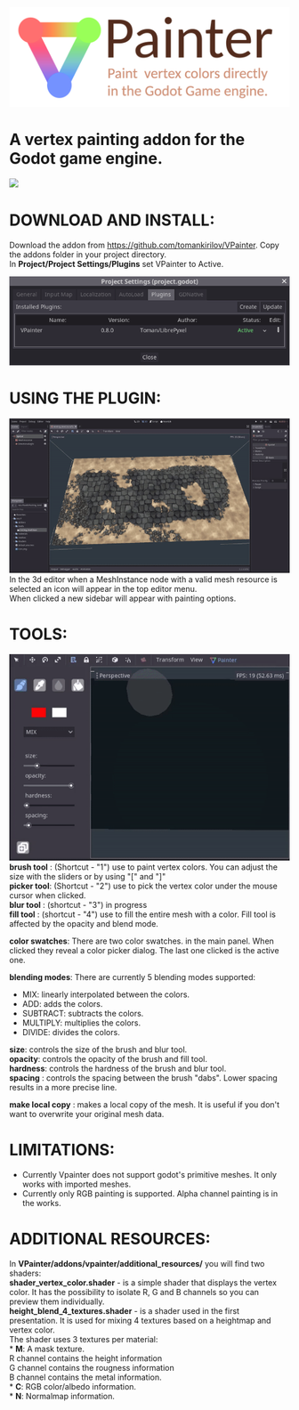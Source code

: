 ![](images/logo.png)
# A vertex painting addon for the Godot game engine.
  
  
![](images/preview.gif)
  
# **DOWNLOAD AND INSTALL:**  
Download the addon from https://github.com/tomankirilov/VPainter.
Copy the addons folder in your project directory.  
In **Project/Project Settings/Plugins** set VPainter to Active.
  
  
![](images/ProjectSettings.png)
  
  
# **USING THE PLUGIN:**  

![](images/show_hide.gif)  
In the 3d editor when a MeshInstance node with a valid mesh resource is selected an icon will appear in the top editor menu.  
When clicked a new sidebar will appear with painting options.

# **TOOLS:**  
![](images/01.gif)   
**brush tool** : (Shortcut - "1") use to paint vertex colors. You can adjust the size with the sliders or by using "[" and "]"  
**picker tool**: (Shortcut - "2") use to pick the vertex color under the mouse cursor when clicked.  
**blur tool**  : (shortcut - "3") in progress  
**fill tool**  : (shortcut - "4") use to fill the entire mesh with a color. Fill tool is affected by the opacity and blend mode.    

**color swatches**: There are two color swatches. in the main panel. When clicked they reveal a color picker dialog. The last one clicked is the active one.  

**blending modes**: There are currently 5 blending modes supported:  
 * MIX: linearly interpolated between the colors.  
 * ADD: adds the colors.  
 * SUBTRACT: subtracts the colors.  
 * MULTIPLY: multiplies the colors.  
 * DIVIDE: divides the colors.  

**size**: controls the size of the brush and blur tool.  
**opacity**: controls the opacity of the brush and fill tool.  
**hardness**: controls the hardness of the brush and blur tool.  
**spacing** : controls the spacing between the brush "dabs". Lower spacing results in a more precise line.

**make local copy** : makes a local copy of the mesh. It is useful if you don't want to overwrite your original mesh data.  

# **LIMITATIONS:**
* Currently Vpainter does not support godot's primitive meshes. It only works with imported meshes.  
* Currently only RGB painting is supported. Alpha channel painting is in the works.

# **ADDITIONAL RESOURCES:**  
In **VPainter/addons/vpainter/additional_resources/** you will find two shaders:  
**shader_vertex_color.shader** - is a simple shader that displays the vertex color. It has the possibility to isolate R, G and B channels so you can preview them individually.  
**height_blend_4_textures.shader** - is a shader used in the first presentation. It is used for mixing 4 textures based on a heightmap and vertex color.     
The shader uses 3 textures per material:  
	* **M**: A mask texture.  
		R channel contains the height information  
		G channel contains the rougness information  
		B channel contains the metal information.  
	* **C**: RGB color/albedo information.  
	* **N**: Normalmap information.  
